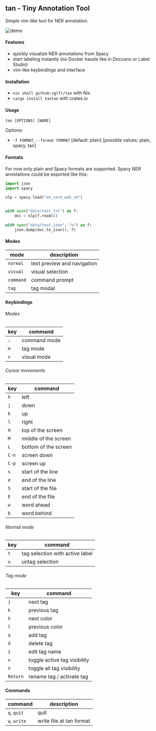 ## tan - Tiny Annotation Tool

Simple vim-like tool for NER annotation.

![demo](https://drive.google.com/uc?export=view&id=1XFzLmEMq1ymivEF2qN8QGNBpFeGIGjTn)

#### Features

- quickly visualize NER annotations from Spacy
- start labeling instantly (no Docker hassle like in Doccano or Label Studio)
- vim-like keybindings and interface

#### Installation

- `nix shell github:vglfr/tan` with Nix
- `cargo install tantan` with crates.io

#### Usage

`tan [OPTIONS] [NAME]`

Options:

- `-f FORMAT`, `--format FORMAT` [default: plain] [possible values: plain, spacy, tan]

#### Formats

For now only plain and Spacy formats are supported.
Spacy NER annotations could be exported like this:

```python
import json
import spacy

nlp = spacy.load("en_core_web_sm")


with open("data/test.txt") as f:
    doc = nlp(f.read())

with open("data/test.json", "w") as f:
    json.dump(doc.to_json(), f)
```

#### Modes

| mode | description |
| -- | -- |
| `normal` | text preview and navigation |
| `visual` | visual selection |
| `command` | command prompt |
| `tag` | tag modal |

#### Keybindings

###### Modes

| key | command |
| -- | -- |
| `:` | command mode |
| `m` | tag mode |
| `v` | visual mode |

###### Cursor movements

| key | command |
| -- | -- |
| `h` | left |
| `j` | down |
| `k` | up |
| `l` | right |
| `H` | top of the screen |
| `M` | middle of the screen |
| `L` | bottom of the screen |
| `C-n` | screen down |
| `C-p` | screen up |
| `s` | start of the line |
| `e` | end of the line |
| `S` | start of the file |
| `E` | end of the file |
| `w` | word ahead |
| `b` | word behind |

###### Normal mode

| key | command |
| -- | -- |
| `t` | tag selection with active label |
| `u` | untag selection |

###### Tag mode

| key | command |
| -- | -- |
| `j` | next tag |
| `k` | previous tag |
| `h` | next color |
| `l` | previous color |
| `a` | add tag |
| `d` | delete tag |
| `i` | edit tag name |
| `v` | toggle active tag visibility |
| `V` | toggle all tag visibility |
| `Return` | rename tag / activate tag |

#### Commands

| command | description |
| -- | -- |
| `q`, `quit` | quit |
| `w`, `write` | write file at tan format |
